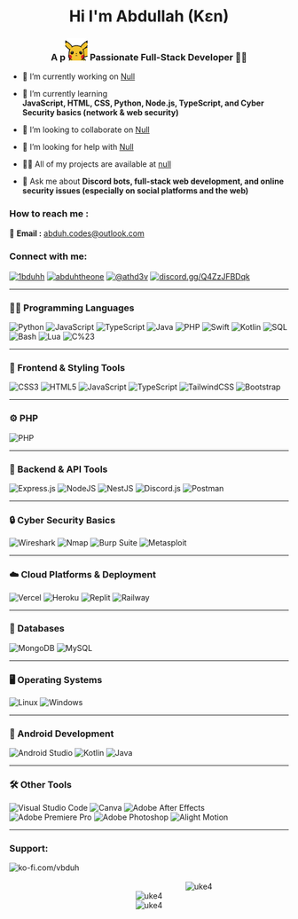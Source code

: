 <h1 align="center">Hi  I'm Abdullah (Kɛn)</h1>
<h3 align="center">A p<img src="assets/hi.gif" width="40" /> Passionate Full-Stack Developer 🧑‍💻</h3>

- 🔭 I’m currently working on [Null](https://github.com/uke4)

- 🌱 I’m currently learning  
  **JavaScript, HTML, CSS, Python, Node.js, TypeScript, and Cyber Security basics (network & web security)**

- 👯 I’m looking to collaborate on [Null](https://github.com/uke4)

- 🤝 I’m looking for help with [Null](https://github.com/uke4)

- 👨‍💻 All of my projects are available at [null](null)

- 💬 Ask me about **Discord bots, full-stack web development, and online security issues (especially on social platforms and the web)**

<h3 align="left">How to reach me :</h3>

📧 **Email :** [abduh.codes@outlook.com](mailto:abduh.codes@outlook.com)

<h3 align="left">Connect with me:</h3>
<p align="left">
<a href="https://twitter.com/1bduhh" target="blank"><img align="center" src="https://raw.githubusercontent.com/rahuldkjain/github-profile-readme-generator/master/src/images/icons/Social/twitter.svg" alt="1bduhh" height="30" width="40" /></a>
<a href="https://instagram.com/abduhtheone" target="blank"><img align="center" src="https://raw.githubusercontent.com/rahuldkjain/github-profile-readme-generator/master/src/images/icons/Social/instagram.svg" alt="abduhtheone" height="30" width="40" /></a>
<a href="https://www.youtube.com/c/@athd3v" target="blank"><img align="center" src="https://raw.githubusercontent.com/rahuldkjain/github-profile-readme-generator/master/src/images/icons/Social/youtube.svg" alt="@athd3v" height="30" width="40" /></a>
<a href="https://discord.gg/Q4ZzJFBDqk" target="blank"><img align="center" src="https://raw.githubusercontent.com/rahuldkjain/github-profile-readme-generator/master/src/images/icons/Social/discord.svg" alt="discord.gg/Q4ZzJFBDqk" height="30" width="40" /></a>
</p>

---

### 👨‍💻 Programming Languages

![Python](https://img.shields.io/badge/python-%233776AB.svg?style=for-the-badge&logo=python&logoColor=white)
![JavaScript](https://img.shields.io/badge/javascript-%23323330.svg?style=for-the-badge&logo=javascript&logoColor=%23F7DF1E)
![TypeScript](https://img.shields.io/badge/typescript-%23007ACC.svg?style=for-the-badge&logo=typescript&logoColor=white)
![Java](https://img.shields.io/badge/java-007396.svg?style=for-the-badge&logo=java&logoColor=white)
![PHP](https://img.shields.io/badge/php-%23777BB4.svg?style=for-the-badge&logo=php&logoColor=white)
![Swift](https://img.shields.io/badge/swift-FA7343.svg?style=for-the-badge&logo=swift&logoColor=white)
![Kotlin](https://img.shields.io/badge/kotlin-0095D5.svg?style=for-the-badge&logo=kotlin&logoColor=white)
![SQL](https://img.shields.io/badge/SQL-4479A1.svg?style=for-the-badge&logo=Microsoft-SQL-Server&logoColor=white)
![Bash](https://img.shields.io/badge/bash-4EAA25.svg?style=for-the-badge&logo=gnu-bash&logoColor=white)
![Lua](https://img.shields.io/badge/lua-2C2D72.svg?style=for-the-badge&logo=lua&logoColor=white)
![C%23](https://img.shields.io/badge/C%23-239120.svg?style=for-the-badge&logo=c-sharp&logoColor=white)

---

### 🎨 Frontend & Styling Tools

![CSS3](https://img.shields.io/badge/css3-%231572B6.svg?style=for-the-badge&logo=css3&logoColor=white)
![HTML5](https://img.shields.io/badge/html5-%23E34F26.svg?style=for-the-badge&logo=html5&logoColor=white)
![JavaScript](https://img.shields.io/badge/javascript-%23323330.svg?style=for-the-badge&logo=javascript&logoColor=%23F7DF1E)
![TypeScript](https://img.shields.io/badge/typescript-%23007ACC.svg?style=for-the-badge&logo=typescript&logoColor=white)
![TailwindCSS](https://img.shields.io/badge/tailwindcss-%2338B2AC.svg?style=for-the-badge&logo=tailwind-css&logoColor=white)
![Bootstrap](https://img.shields.io/badge/bootstrap-%238511FA.svg?style=for-the-badge&logo=bootstrap&logoColor=white)

---

### ⚙️ PHP

![PHP](https://img.shields.io/badge/php-%23777BB4.svg?style=for-the-badge&logo=php&logoColor=white)

---

### 📡 Backend & API Tools

![Express.js](https://img.shields.io/badge/express.js-%23404d59.svg?style=for-the-badge&logo=express&logoColor=%2361DAFB)
![NodeJS](https://img.shields.io/badge/node.js-6DA55F?style=for-the-badge&logo=node.js&logoColor=white)
![NestJS](https://img.shields.io/badge/nestjs-%23E0234E.svg?style=for-the-badge&logo=nestjs&logoColor=white)
![Discord.js](https://img.shields.io/badge/discord.js-7289DA.svg?style=for-the-badge&logo=discord&logoColor=white)
![Postman](https://img.shields.io/badge/Postman-FF6C37?style=for-the-badge&logo=postman&logoColor=white)

---

### 🔒 Cyber Security Basics

![Wireshark](https://img.shields.io/badge/Wireshark-0088CC?style=for-the-badge&logo=wireshark&logoColor=white)
![Nmap](https://img.shields.io/badge/Nmap-9BE9A8?style=for-the-badge&logo=nmap&logoColor=black)
![Burp Suite](https://img.shields.io/badge/Burp_Suite-ED1944?style=for-the-badge&logo=portswigger&logoColor=white)
![Metasploit](https://img.shields.io/badge/Metasploit-008080?style=for-the-badge&logo=metasploit&logoColor=white)

---

### ☁️ Cloud Platforms & Deployment

![Vercel](https://img.shields.io/badge/Vercel-000000?style=for-the-badge&logo=vercel&logoColor=white)
![Heroku](https://img.shields.io/badge/heroku-%23430098.svg?style=for-the-badge&logo=heroku&logoColor=white)
![Replit](https://img.shields.io/badge/Replit-000000?style=for-the-badge&logo=replit&logoColor=white)
![Railway](https://img.shields.io/badge/Railway-FF87FF?style=for-the-badge&logo=railway&logoColor=white)

---

### 💾 Databases

![MongoDB](https://img.shields.io/badge/MongoDB-%234ea94b.svg?style=for-the-badge&logo=mongodb&logoColor=white)
![MySQL](https://img.shields.io/badge/mysql-4479A1.svg?style=for-the-badge&logo=mysql&logoColor=white)

---

### 🖥️ Operating Systems

![Linux](https://img.shields.io/badge/Linux-FCC624?style=for-the-badge&logo=linux&logoColor=black)
![Windows](https://img.shields.io/badge/Windows-0078D6?style=for-the-badge&logo=windows&logoColor=white)

---
### 📱 Android Development

![Android Studio](https://img.shields.io/badge/Android_Studio-3DDC84?style=for-the-badge&logo=android-studio&logoColor=white)
![Kotlin](https://img.shields.io/badge/Kotlin-0095D5?style=for-the-badge&logo=kotlin&logoColor=white)
![Java](https://img.shields.io/badge/Java-007396?style=for-the-badge&logo=java&logoColor=white)

---
### 🛠️ Other Tools

![Visual Studio Code](https://img.shields.io/badge/VS_Code-007ACC?style=for-the-badge&logo=visual-studio-code&logoColor=white)
![Canva](https://img.shields.io/badge/Canva-%2300C4CC.svg?style=for-the-badge&logo=Canva&logoColor=white)
![Adobe After Effects](https://img.shields.io/badge/After_Effects-9999FF?style=for-the-badge&logo=adobeaftereffects&logoColor=white)
![Adobe Premiere Pro](https://img.shields.io/badge/Premiere_Pro-9999FF?style=for-the-badge&logo=adobepremierepro&logoColor=white)
![Adobe Photoshop](https://img.shields.io/badge/Photoshop-31A8FF?style=for-the-badge&logo=adobephotoshop&logoColor=white)
![Alight Motion](https://img.shields.io/badge/Alight_Motion-000000?style=for-the-badge&logo=alightmotion&logoColor=white)

---



<h3 align="left">Support:</h3>
<p><a href="https://ko-fi.com/vbduh"> <img align="left" src="https://cdn.ko-fi.com/cdn/kofi3.png?v=3" height="50" width="180" alt="ko-fi.com/vbduh" /></a></p><br><br>

<div align="center">
  <img src="https://github-readme-stats.vercel.app/api/top-langs?username=uke4&show_icons=true&locale=en&layout=compact&theme=radical" alt="uke4" />
  <br/>
  <img src="https://github-readme-stats.vercel.app/api?username=uke4&show_icons=true&locale=en&theme=radical" alt="uke4" />
  <br/>
  <img src="https://github-readme-streak-stats.herokuapp.com/?user=uke4&theme=radical" alt="uke4" />
</div>
